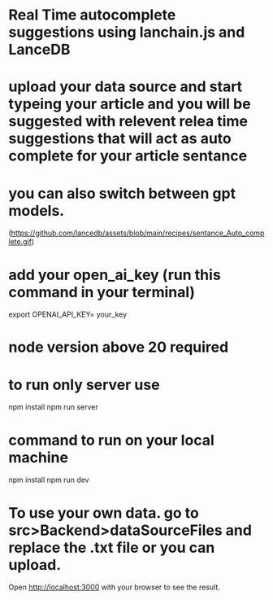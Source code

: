 # Real Time autocomplete suggestions using lanchain.js and LanceDB
#  upload your data source and start typeing your article and you will be suggested with relevent relea time  suggestions that will act as auto complete for your article sentance
# you can also switch between gpt models.

(https://github.com/lancedb/assets/blob/main/recipes/sentance_Auto_complete.gif)

# add your open_ai_key (run this command in your terminal)
 export OPENAI_API_KEY= your_key

# node version  above 20 required
# to run only server use

npm install
npm run server
# command to run on your local machine

npm install
npm run dev
# To use your own data. go to src>Backend>dataSourceFiles and replace the .txt file or you can upload.

Open [http://localhost:3000](http://localhost:3000) with your browser to see the result.
